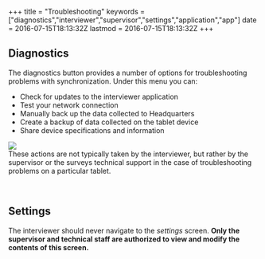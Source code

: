 +++
title = "Troubleshooting"
keywords = ["diagnostics","interviewer","supervisor","settings","application","app"]
date = 2016-07-15T18:13:32Z
lastmod = 2016-07-15T18:13:32Z
+++

Diagnostics
-----------

  
The diagnostics button provides a number of options for troubleshooting
problems with synchronization. Under this menu you can:

-   Check for updates to the interviewer application
-   Test your network connection
-   Manually back up the data collected to Headquarters
-   Create a backup of data collected on the tablet device
-   Share device specifications and information   

  
![](/images/658889.png)  
These actions are not typically taken by the interviewer, but rather by
the supervisor or the surveys technical support in the case of
troubleshooting problems on a particular tablet.  
  
  
 

Settings
--------

  
The interviewer should never navigate to the *settings* screen. **Only
the supervisor and technical staff are authorized to view and modify the
contents of this screen.**
